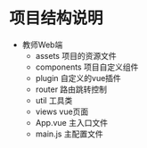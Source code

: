 # 项目结构说明

- 教师Web端
  - assets  项目的资源文件
  - components 项目自定义组件
  - plugin 自定义的vue插件
  - router 路由跳转控制
  - util 工具类
  - views vue页面
  - App.vue 主入口文件
  - main.js 主配置文件


